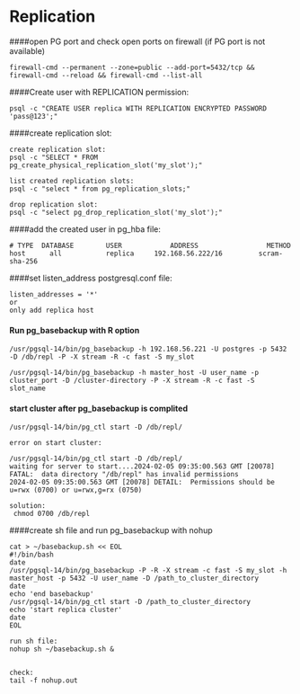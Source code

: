 












# Replication




####open PG port and check open ports on firewall (if PG port is not available)
```
firewall-cmd --permanent --zone=public --add-port=5432/tcp && firewall-cmd --reload && firewall-cmd --list-all
```

####Create user with REPLICATION permission:
```
psql -c "CREATE USER replica WITH REPLICATION ENCRYPTED PASSWORD 'pass@123';"
```


####create replication slot:
```
create replication slot:
psql -c "SELECT * FROM pg_create_physical_replication_slot('my_slot');"

list created replication slots:
psql -c "select * from pg_replication_slots;"

drop replication slot:
psql -c "select pg_drop_replication_slot('my_slot');"
```

####add the created user in pg_hba file:
```
# TYPE  DATABASE        USER            ADDRESS                 METHOD
host      all           replica     192.168.56.222/16         scram-sha-256
```



####set listen_address postgresql.conf file:

```
listen_addresses = '*'
or 
only add replica host
```





#### Run pg_basebackup with R option
```
/usr/pgsql-14/bin/pg_basebackup -h 192.168.56.221 -U postgres -p 5432 -D /db/repl -P -X stream -R -c fast -S my_slot
```

```
/usr/pgsql-14/bin/pg_basebackup -h master_host -U user_name -p cluster_port -D /cluster-directory -P -X stream -R -c fast -S slot_name
```


#### start cluster after pg_basebackup is complited


```
/usr/pgsql-14/bin/pg_ctl start -D /db/repl/
```
```
error on start cluster:

/usr/pgsql-14/bin/pg_ctl start -D /db/repl/
waiting for server to start....2024-02-05 09:35:00.563 GMT [20078] FATAL:  data directory "/db/repl" has invalid permissions
2024-02-05 09:35:00.563 GMT [20078] DETAIL:  Permissions should be u=rwx (0700) or u=rwx,g=rx (0750)

solution:
 chmod 0700 /db/repl
```

####create sh file and run pg_basebackup with nohup

```
cat > ~/basebackup.sh << EOL
#!/bin/bash
date
/usr/pgsql-14/bin/pg_basebackup -P -R -X stream -c fast -S my_slot -h master_host -p 5432 -U user_name -D /path_to_cluster_directory
date
echo 'end basebackup'
/usr/pgsql-14/bin/pg_ctl start -D /path_to_cluster_directory
echo 'start replica cluster'
date
EOL
```

```
run sh file:
nohup sh ~/basebackup.sh &


check:
tail -f nohup.out
```

